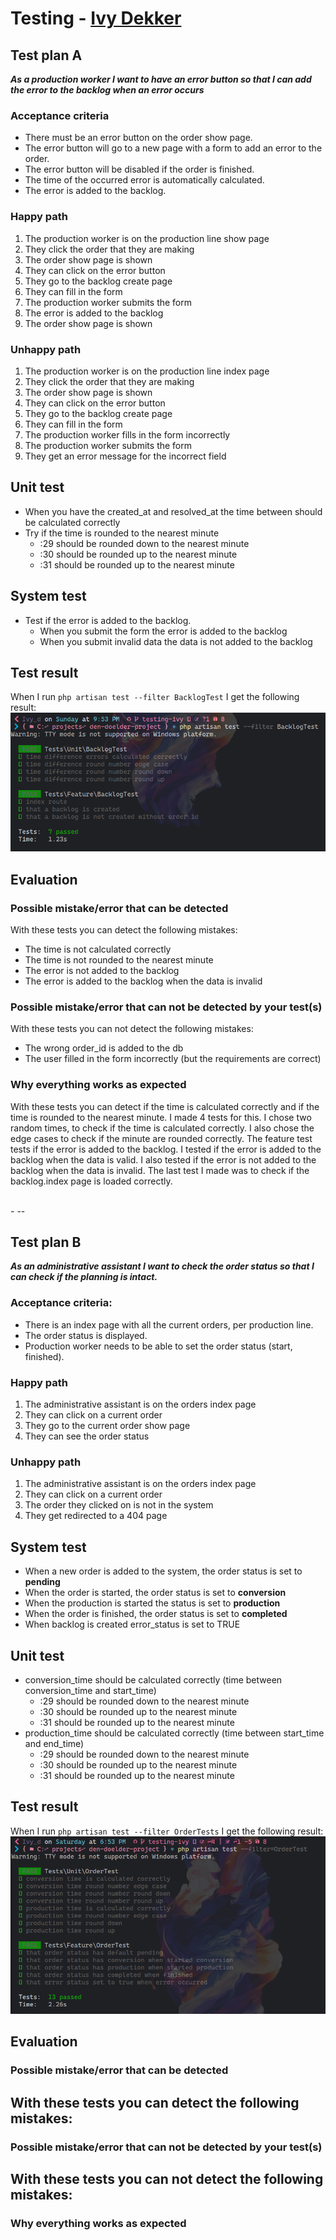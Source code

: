 

# Testing - [Ivy Dekker](https://github.com/ivydk)
## Test plan A
**<i>As a production worker I want to have an error button so that I can add the error to the backlog when an error occurs</i>**

### Acceptance criteria 
- There must be an error button on the order show page.
- The error button will go to a new page with a form to add an error to the order.
- The error button will be disabled if the order is finished.
- The time of the occurred error is automatically calculated.
- The error is added to the backlog.

### Happy path
1. The production worker is on the production line show page 
2. They click the order that they are making 
3. The order show page is shown 
4. They can click on the error button 
5. They go to the backlog create page 
6. They can fill in the form 
7. The production worker submits the form 
8. The error is added to the backlog 
9. The order show page is shown

### Unhappy path
1. The production worker is on the production line index page
2. They click the order that they are making
3. The order show page is shown
4. They can click on the error button
5. They go to the backlog create page
6. They can fill in the form
7. The production worker fills in the form incorrectly
8. The production worker submits the form
9. They get an error message for the incorrect field

## Unit test
- When you have the created_at and resolved_at the time between should be calculated correctly
- Try if the time is rounded to the nearest minute
  - :29 should be rounded down to the nearest minute
  - :30 should be rounded up to the nearest minute
  - :31 should be rounded up to the nearest minute

## System test
- Test if the error is added to the backlog.
  - When you submit the form the error is added to the backlog
  - When you submit invalid data the data is not added to the backlog

## Test result
When I run 
`php artisan test --filter BacklogTest` I get the following result: <br>
![backlog tests](https://github.com/Jos-HZ/den-doelder-project/blob/dff7135cbaaa6b006631abd2ccc58a18f71c17f1/public/img/testing-ivy/backlogTests.png)

## Evaluation
### Possible mistake/error that can be detected
With these tests you can detect the following mistakes:
- The time is not calculated correctly
- The time is not rounded to the nearest minute
- The error is not added to the backlog
- The error is added to the backlog when the data is invalid

### Possible mistake/error that can not be detected by your test(s)
With these tests you can not detect the following mistakes:
- The wrong order_id is added to the db
- The user filled in the form incorrectly (but the requirements are correct)

### Why everything works as expected
With these tests you can detect if the time is calculated correctly and if the time is rounded to the nearest minute. I made 4 tests for this. I chose two random times, to check if the time is calculated correctly. I also chose the edge cases to check if the minute are rounded correctly.
The feature test tests if the error is added to the backlog. I tested if the error is added to the backlog when the data is valid. I also tested if the error is not added to the backlog when the data is invalid.
The last test I made was to check if the backlog.index page is loaded correctly.

<br>
- --
<br>

## Test plan B
**<i>As an administrative assistant I want to check the order status so that I can check if the planning is intact.</i>**

### Acceptance criteria:
- There is an index page with all the current orders, per production line.
- The order status is displayed.
- Production worker needs to be able to set the order status (start, finished).

### Happy path
1. The administrative assistant is on the orders index page
2. They can click on a current order
3. They go to the current order show page
4. They can see the order status

### Unhappy path
1. The administrative assistant is on the orders index page
2. They can click on a current order
3. The order they clicked on is not in the system
4. They get redirected to a 404 page

## System test
- When a new order is added to the system, the order status is set to **pending** 
- When the order is started, the order status is set to **conversion** 
- When the production is started the status is set to **production**
- When the order is finished, the order status is set to **completed**
- When backlog is created error_status is set to TRUE

## Unit test
- conversion_time should be calculated correctly (time between conversion_time and start_time)
  - :29 should be rounded down to the nearest minute
  - :30 should be rounded up to the nearest minute
  - :31 should be rounded up to the nearest minute
- production_time should be calculated correctly (time between start_time and end_time)
    - :29 should be rounded down to the nearest minute
    - :30 should be rounded up to the nearest minute
    - :31 should be rounded up to the nearest minute

## Test result
When I run
`php artisan test --filter OrderTests` I get the following result: <br>
![order tests](https://github.com/Jos-HZ/den-doelder-project/blob/86a54df0279d60b03ef7a6c20143a1f38c755ddc/public/img/testing-ivy/orderTests.png)

## Evaluation
### Possible mistake/error that can be detected
With these tests you can detect the following mistakes:
- 

### Possible mistake/error that can not be detected by your test(s)
With these tests you can not detect the following mistakes:
- 

### Why everything works as expected
